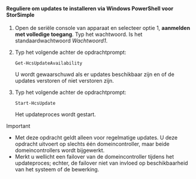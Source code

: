 <!--author=SharS last changed: 11/18/16-->

#### <a name="to-install-regular-updates-via-windows-powershell-for-storsimple"></a>Reguliere om updates te installeren via Windows PowerShell voor StorSimple
1. Open de seriële console van apparaat en selecteer optie 1, **aanmelden met volledige toegang**. Typ het wachtwoord. Is het standaardwachtwoord *Wachtwoord1*. 
2. Typ het volgende achter de opdrachtprompt:
   
     `Get-HcsUpdateAvailability`
   
    U wordt gewaarschuwd als er updates beschikbaar zijn en of de updates verstoren of niet verstoren zijn.
3. Typ het volgende achter de opdrachtprompt:
   
     `Start-HcsUpdate`
   
    Het updateproces wordt gestart.

> [!IMPORTANT]
> * Met deze opdracht geldt alleen voor regelmatige updates. U deze opdracht uitvoert op slechts één domeincontroller, maar beide domeincontrollers wordt bijgewerkt. 
> * Merkt u wellicht een failover van de domeincontroller tijdens het updateproces; echter, de failover niet van invloed op beschikbaarheid van het systeem of de bewerking.
> 
> 

